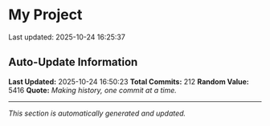 # My Project


Last updated: 2025-10-24 16:25:37



























































































































































































































































































































































































































































































































































































































## Auto-Update Information

**Last Updated:** 2025-10-24 16:50:23
**Total Commits:** 212
**Random Value:** 5416
**Quote:** _Making history, one commit at a time._

---
_This section is automatically generated and updated._